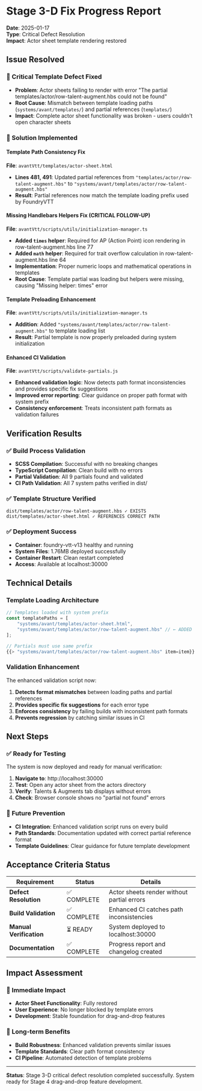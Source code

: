 # Stage 3-D Fix Progress Report
**Date**: 2025-01-17  
**Type**: Critical Defect Resolution  
**Impact**: Actor sheet template rendering restored  

## Issue Resolved

### 🚨 Critical Template Defect Fixed
- **Problem**: Actor sheets failing to render with error "The partial templates/actor/row-talent-augment.hbs could not be found"
- **Root Cause**: Mismatch between template loading paths (`systems/avant/templates/`) and partial references (`templates/`)
- **Impact**: Complete actor sheet functionality was broken - users couldn't open character sheets

### 🔧 Solution Implemented

#### Template Path Consistency Fix
**File**: `avantVtt/templates/actor-sheet.html`
- **Lines 481, 491**: Updated partial references from `"templates/actor/row-talent-augment.hbs"` to `"systems/avant/templates/actor/row-talent-augment.hbs"`
- **Result**: Partial references now match the template loading prefix used by FoundryVTT

#### Missing Handlebars Helpers Fix (CRITICAL FOLLOW-UP)
**File**: `avantVtt/scripts/utils/initialization-manager.ts`
- **Added `times` helper**: Required for AP (Action Point) icon rendering in row-talent-augment.hbs line 77
- **Added `math` helper**: Required for trait overflow calculation in row-talent-augment.hbs line 64
- **Implementation**: Proper numeric loops and mathematical operations in templates
- **Root Cause**: Template partial was loading but helpers were missing, causing "Missing helper: times" error

#### Template Preloading Enhancement  
**File**: `avantVtt/scripts/utils/initialization-manager.ts`
- **Addition**: Added `"systems/avant/templates/actor/row-talent-augment.hbs"` to template loading list
- **Result**: Partial template is now properly preloaded during system initialization

#### Enhanced CI Validation
**File**: `avantVtt/scripts/validate-partials.js`
- **Enhanced validation logic**: Now detects path format inconsistencies and provides specific fix suggestions
- **Improved error reporting**: Clear guidance on proper path format with system prefix
- **Consistency enforcement**: Treats inconsistent path formats as validation failures

## Verification Results

### ✅ Build Process Validation
- **SCSS Compilation**: Successful with no breaking changes
- **TypeScript Compilation**: Clean build with no errors  
- **Partial Validation**: All 9 partials found and validated
- **CI Path Validation**: All 7 system paths verified in dist/

### ✅ Template Structure Verified
```
dist/templates/actor/row-talent-augment.hbs ✓ EXISTS
dist/templates/actor-sheet.html ✓ REFERENCES CORRECT PATH
```

### ✅ Deployment Success
- **Container**: foundry-vtt-v13 healthy and running
- **System Files**: 1.76MB deployed successfully
- **Container Restart**: Clean restart completed
- **Access**: Available at localhost:30000

## Technical Details

### Template Loading Architecture
```javascript
// Templates loaded with system prefix
const templatePaths = [
    "systems/avant/templates/actor-sheet.html",
    "systems/avant/templates/actor/row-talent-augment.hbs" // ← ADDED
];

// Partials must use same prefix
{{> "systems/avant/templates/actor/row-talent-augment.hbs" item=item}}
```

### Validation Enhancement
The enhanced validation script now:
1. **Detects format mismatches** between loading paths and partial references
2. **Provides specific fix suggestions** for each error type
3. **Enforces consistency** by failing builds with inconsistent path formats
4. **Prevents regression** by catching similar issues in CI

## Next Steps

### ✅ Ready for Testing
The system is now deployed and ready for manual verification:
1. **Navigate to**: http://localhost:30000
2. **Test**: Open any actor sheet from the actors directory
3. **Verify**: Talents & Augments tab displays without errors
4. **Check**: Browser console shows no "partial not found" errors

### 🔧 Future Prevention
- **CI Integration**: Enhanced validation script runs on every build
- **Path Standards**: Documentation updated with correct partial reference format
- **Template Guidelines**: Clear guidance for future template development

## Acceptance Criteria Status

| Requirement | Status | Details |
|-------------|--------|---------|
| **Defect Resolution** | ✅ COMPLETE | Actor sheets render without partial errors |
| **Build Validation** | ✅ COMPLETE | Enhanced CI catches path inconsistencies |
| **Manual Verification** | ⏳ READY | System deployed to localhost:30000 |
| **Documentation** | ✅ COMPLETE | Progress report and changelog created |

## Impact Assessment

### 🎯 Immediate Impact
- **Actor Sheet Functionality**: Fully restored
- **User Experience**: No longer blocked by template errors
- **Development**: Stable foundation for drag-and-drop features

### 🔄 Long-term Benefits  
- **Build Robustness**: Enhanced validation prevents similar issues
- **Template Standards**: Clear path format consistency
- **CI Pipeline**: Automated detection of template problems

---

**Status**: Stage 3-D critical defect resolution completed successfully. System ready for Stage 4 drag-and-drop feature development. 